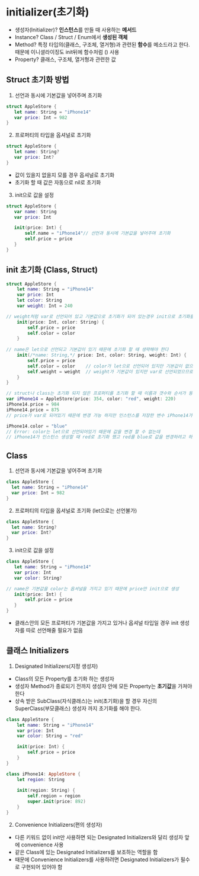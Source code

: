 # initializer(초기화)
- 생성자(Initializer)? 
**인스턴스**를 만들 때 사용하는 **메서드**
- Instance? 
Class / Struct / Enum에서 **생성된 객체**
- Method? 
특정 타입의(클래스, 구조체, 열거형)과 관련된 **함수**를 메소드라고 한다. 때문에 이니셜라이징도 init뒤에 함수처럼 () 사용
- Property?
클래스, 구조체, 열거형과 관련한 값

## Struct 초기화 방법

1. 선언과 동시에 기본값을 넣어주며 초기화
```swift
struct AppleStore {
   let name: String = "iPhone14"
   var price: Int = 982
}
```


2. 프로퍼티의 타입을 옵셔널로 초기화
```swift
struct AppleStore {
   let name: String?
   var price: Int?
}
```
- 값이 있을지 없을지 모를 경우 옵셔널로 초기화
- 초기화 할 때 값은 자동으로 nil로 초기화

3. init으로 값을 설정
```swift
struct AppleStore {
   var name: String
   var price: Int

   init(price: Int) {
       self.name = "iPhone14"// 선언과 동시에 기본값을 넣어주며 초기화
       self.price = price
   }
}
```

## init 초기화 (Class, Struct)
```swift
struct AppleStore {
    let name: String = "iPhone14"
    var price: Int
    let color: String
    var weight: Int = 240

// weight처럼 var로 선언되어 있고 기본값으로 초기화가 되어 있는경우 init으로 초기화를 다시 할수도, 하지 않을 수도 있다
    init(price: Int, color: String) {       
        self.price = price
        self.color = color
    }
    
// name은 let으로 선언되고 기본값이 있기 때문에 초기화 할 때 생략해야 한다
    init(/*name: String,*/ price: Int, color: String, weight: Int) { 
        self.price = price
        self.color = color    // color가 let으로 선언되어 있지만 기본값이 없으므로 init으로 초기화 가능
        self.weight = weight  // weight가 기본값이 있지만 var로 선언되었으므로 init으로 초기화 가능
    }
}

// struct나 class는 초기화 되지 않은 프로퍼티를 초기화 할 때 이름과 갯수와 순서가 동일해야 한다
var iPhone14 = AppleStore(price: 354, color: "red", weight: 220) 
iPhone14.price = 984
iPhone14.price = 875
// price가 var로 되어있기 때문에 변경 가능 하지만 인스턴스를 저장한 변수 iPhone14가 let으로 선언한다면 변경 불가능

iPhone14.color = "blue"
// Error: color는 let으로 선언되어있기 때문에 값을 변경 할 수 없는데 
// iPhone14가 인스턴스 생성할 때 red로 초기화 했고 red를 blue로 값을 변경하려고 하므로 불가능
```

## Class
1. 선언과 동시에 기본값을 넣어주며 초기화
```swift
class AppleStore {
  let name: String = "iPhone14"
  var price: Int = 982
}
```

2. 프로퍼티의 타입을 옵셔널로 초기화 (let으로는 선언불가)
```swift
class AppleStore {
  let name: String?
  var price: Int?
}
```

3. init으로 값을 설정
```swift
class AppleStore {
   let name: String = "iPhone14"
   var price: Int
   var color: String?

// name은 기본값을 color는 옵셔널을 가지고 있기 때문에 price만 init으로 생성
   init(price: Int) {
       self.price = price
   }
}
```
- 클래스안의 모든 프로퍼티가 기본값을 가지고 있거나 옵셔널 타입일 경우 init 생성자를 따로 선언해줄 필요가 없음


## 클래스 Initializers
1. Designated Initializers(지정 생성자)
- Class의 모든 Property를 초기화 하는 생성자
- 생성자 Method가 종료되기 전까지 생성자 안에 모든 Property는 **초기값**을 가져야 한다
- 상속 받은 SubClass(자식클래스)는 init(초기화)을 할 경우 자신의 SuperClass(부모클래스) 생성자 까지 초기화를 해야 한다.
```swift
class AppleStore {
    let name: String = "iPhone14"
    var price: Int
    var color: String = "red"

    init(price: Int) {
        self.price = price
    }
}

class iPhone14: AppleStore {
    let region: String
    
    init(region: String) {
        self.region = region
        super.init(price: 892)
    }
}
```
2. Convenience Initializers(편의 생성자)
- 다른 키워드 없이 init만 사용하면 되는 Designated Initializers와 달리 생성자 앞에 convenience 사용
- 같은 Class에 있는 Designated Initializers를 보조하는 역할을 함
- 때문에 Convenience Initializers를 사용하려면 Designated Initializers가 필수로 구현되어 있어야 함

